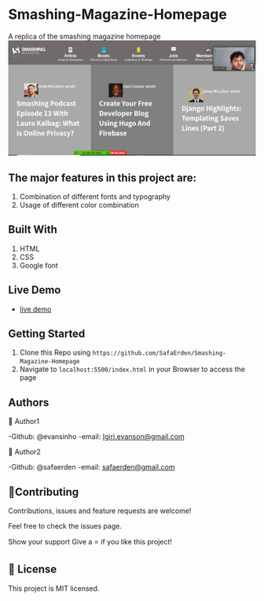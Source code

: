 # Smashing-Magazine-Homepage
A replica of the smashing magazine homepage
![A Snapshot of smashing magazine homepage page](./Assets/images/snapshot.PNG)

## The major features in this project are:

1.  Combination of different fonts and typography
2.  Usage of different color combination


## Built With

1. HTML
2. CSS
3. Google font

## Live Demo

* [live demo](https://raw.githack.com/SafaErden/Smashing-Magazine-Homepage/homepage/index.html)

## Getting Started

1. Clone this Repo using `https://github.com/SafaErden/Smashing-Magazine-Homepage`
2. Navigate to `localhost:5500/index.html` in your Browser to access the page

## Authors

👤 Author1

-Github: @evansinho
-email: Igiri.evanson@gmail.com

👤 Author2

-Github: @safaerden
-email: safaerden@gmail.com

## 🤝Contributing

Contributions, issues and feature requests are welcome!

Feel free to check the issues page.

Show your support
Give a ⭐️ if you like this project!

## 📝 License

This project is MIT licensed.
